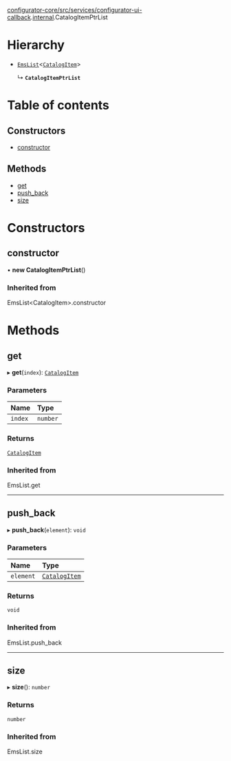 [configurator-core/src/services/configurator-ui-callback](../modules/configurator_core_src_services_configurator_ui_callback.md).[internal](../modules/configurator_core_src_services_configurator_ui_callback._internal_.md).CatalogItemPtrList

# Hierarchy

- [`EmsList`](../modules/configurator_core_src_roomle_configurator._internal_.md#emslist)<[`CatalogItem`](configurator_core_src_services_configurator_ui_callback._internal_.CatalogItem.md)\>

  ↳ **`CatalogItemPtrList`**

# Table of contents

## Constructors

- [constructor](configurator_core_src_services_configurator_ui_callback._internal_.CatalogItemPtrList.md#constructor)

## Methods

- [get](configurator_core_src_services_configurator_ui_callback._internal_.CatalogItemPtrList.md#get)
- [push\_back](configurator_core_src_services_configurator_ui_callback._internal_.CatalogItemPtrList.md#push_back)
- [size](configurator_core_src_services_configurator_ui_callback._internal_.CatalogItemPtrList.md#size)

# Constructors

## constructor

• **new CatalogItemPtrList**()

### Inherited from

EmsList<CatalogItem\>.constructor

# Methods

## get

▸ **get**(`index`): [`CatalogItem`](configurator_core_src_services_configurator_ui_callback._internal_.CatalogItem.md)

### Parameters

| Name | Type |
| :------ | :------ |
| `index` | `number` |

### Returns

[`CatalogItem`](configurator_core_src_services_configurator_ui_callback._internal_.CatalogItem.md)

### Inherited from

EmsList.get

___

## push\_back

▸ **push_back**(`element`): `void`

### Parameters

| Name | Type |
| :------ | :------ |
| `element` | [`CatalogItem`](configurator_core_src_services_configurator_ui_callback._internal_.CatalogItem.md) |

### Returns

`void`

### Inherited from

EmsList.push\_back

___

## size

▸ **size**(): `number`

### Returns

`number`

### Inherited from

EmsList.size
